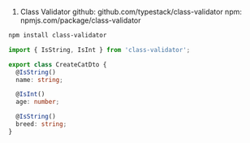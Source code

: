 1. Class Validator
github: github.com/typestack/class-validator
npm: npmjs.com/package/class-validator
```bash
npm install class-validator
```
```typescript
import { IsString, IsInt } from 'class-validator';

export class CreateCatDto {
  @IsString()
  name: string;

  @IsInt()
  age: number;

  @IsString()
  breed: string;
}
```